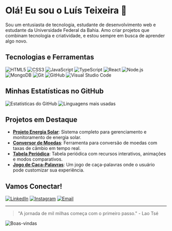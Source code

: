 # Olá! Eu sou o Luís Teixeira 👋

Sou um entusiasta de tecnologia, estudante de desenvolvimento web e estudante da Universidade Federal da Bahia. Amo criar projetos que combinam tecnologia e criatividade, e estou sempre em busca de aprender algo novo.

## Tecnologias e Ferramentas

![HTML5](https://img.shields.io/badge/-HTML5-E34F26?style=flat&logo=html5&logoColor=white)
![CSS3](https://img.shields.io/badge/-CSS3-1572B6?style=flat&logo=css3&logoColor=white)
![JavaScript](https://img.shields.io/badge/-JavaScript-F7DF1E?style=flat&logo=javascript&logoColor=white)
![TypeScript](https://img.shields.io/badge/-TypeScript-3178C6?style=flat&logo=typescript&logoColor=white)
![React](https://img.shields.io/badge/-React-61DAFB?style=flat&logo=react&logoColor=white)
![Node.js](https://img.shields.io/badge/-Node.js-339933?style=flat&logo=node.js&logoColor=white)
![MongoDB](https://img.shields.io/badge/-MongoDB-47A248?style=flat&logo=mongodb&logoColor=white)
![Git](https://img.shields.io/badge/-Git-F05032?style=flat&logo=git&logoColor=white)
![GitHub](https://img.shields.io/badge/-GitHub-181717?style=flat&logo=github&logoColor=white)
![Visual Studio Code](https://img.shields.io/badge/-VS%20Code-007ACC?style=flat&logo=visual-studio-code&logoColor=white)

## Minhas Estatísticas no GitHub

![Estatísticas do GitHub](https://github-readme-stats.vercel.app/api?username=LuisT-ls&show_icons=true&theme=radical)
![Linguagens mais usadas](https://github-readme-stats.vercel.app/api/top-langs/?username=LuisT-ls&layout=compact&theme=radical)

## Projetos em Destaque

- [**Projeto Energia Solar**](https://github.com/LuisT-ls/Projeto-Energia-Solar): Sistema completo para gerenciamento e monitoramento de energia solar.
- [**Conversor de Moedas**](https://github.com/LuisT-ls/conversor-de-moedas): Ferramenta para conversão de moedas com taxas de câmbio em tempo real.
- [**Tabela Periódica**](https://github.com/LuisT-ls/tabela-periodica): Tabela periódica com recursos interativos, animações e modos comparativos.
- [**Jogo de Caça-Palavras**](https://github.com/LuisT-ls/caca-palavras): Um jogo de caça-palavras onde o usuário pode customizar sua experiência.

## Vamos Conectar!

[![LinkedIn](https://img.shields.io/badge/LinkedIn-0077B5?style=for-the-badge&logo=linkedin&logoColor=white)](https://www.linkedin.com/in/luis-tei/)
[![Instagram](https://img.shields.io/badge/Instagram-E4405F?style=for-the-badge&logo=instagram&logoColor=white)](https://www.instagram.com/luis.tei)
[![Email](https://img.shields.io/badge/Email-D14836?style=for-the-badge&logo=gmail&logoColor=white)](mailto:luishg213@outlook.com)

---

> "A jornada de mil milhas começa com o primeiro passo." - Lao Tsé

![Boas-vindas](https://media.giphy.com/media/dzaUX7CAG0Ihi/giphy.gif)

